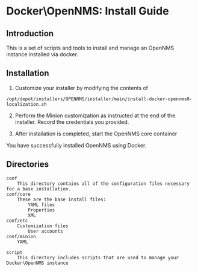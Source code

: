 # Docker\OpenNMS: Install Guide

## Introduction

This is a set of scripts and tools to install and manage an OpenNMS instance installed via docker.

## Installation

1. Customize your installer by modifying the contents of 
```
/opt/depot/installers/OPENNMS/installer/main/install-docker-opennms0-localization.sh
```

2. Perform the Minion customization as instructed at the end of the installer. Record the credentials you provided.

3. After installation is completed, start the OpenNMS core container

You have successfully installed OpenNMS using Docker.

## Directories

```
conf
    This directory contains all of the configuration files necessary for a base installation.
conf/core
    These are the base install files:
        YAML files
        Properties
        XML
conf/etc
    Customization files
        User accounts
conf/minion
    YAML

script
    This directory includes scripts that are used to manage your Docker\OpenNMS instance
```
